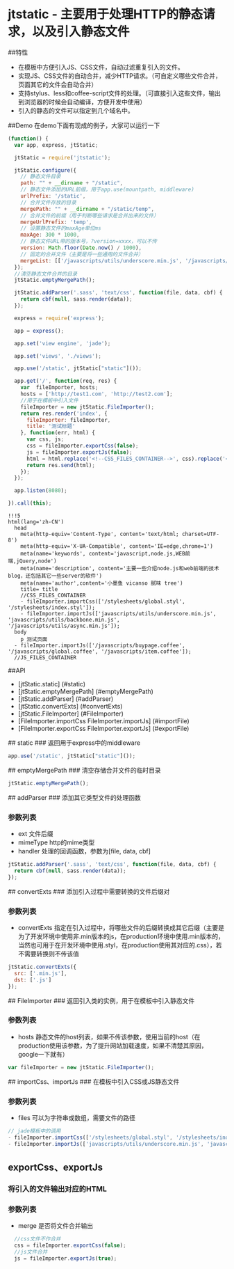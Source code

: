 # jtstatic - 主要用于处理HTTP的静态请求，以及引入静态文件

##特性

- 在模板中方便引入JS、CSS文件，自动过滤重复引入的文件。
- 实现JS、CSS文件的自动合并，减少HTTP请求。（可自定义哪些文件合并，页面其它的文件会自动合并）
- 支持stylus、less和coffee-script文件的处理。（可直接引入这些文件，输出到浏览器的时候会自动编译，方便开发中使用）
- 引入的静态的文件可以指定到几个域名中。

##Demo
在demo下面有现成的例子，大家可以运行一下
```js
(function() {
  var app, express, jtStatic;

  jtStatic = require('jtstatic');

  jtStatic.configure({
    // 静态文件目录
    path: "" + __dirname + "/static",
    // 静态文件添加的URL前缀，用于app.use(mountpath, middleware)
    urlPrefix: '/static',
    // 合并文件存放的目录
    mergePath: "" + __dirname + "/static/temp",
    // 合并文件的前缀（用于判断哪些请求是合并出来的文件）
    mergeUrlPrefix: 'temp',
    // 设置静态文件的maxAge单位ms
    maxAge: 300 * 1000,
    // 静态文件URL带的版本号，?version=xxxx，可以不传
    version: Math.floor(Date.now() / 1000),
    // 固定的合并文件（主要是将一些通用的文件合并）
    mergeList: [['/javascripts/utils/underscore.min.js', '/javascripts/utils/backbone.min.js', '/javascripts/utils/async.min.js']]
  });
  //清空静态文件合并的目录
  jtStatic.emptyMergePath();

  jtStatic.addParser('.sass', 'text/css', function(file, data, cbf) {
    return cbf(null, sass.render(data));
  });

  express = require('express');

  app = express();

  app.set('view engine', 'jade');

  app.set('views', './views');

  app.use('/static', jtStatic["static"]());

  app.get('/', function(req, res) {
    var  fileImporter, hosts;
    hosts = ['http://test1.com', 'http://test2.com'];
    //用于在模板中引入文件
    fileImporter = new jtStatic.FileImporter();
    return res.render('index', {
      fileImporter: fileImporter,
      title: '测试标题'
    }, function(err, html) {
      var css, js;
      css = fileImporter.exportCss(false);
      js = fileImporter.exportJs(false);
      html = html.replace('<!--CSS_FILES_CONTAINER-->', css).replace('<!--JS_FILES_CONTAINER-->', js);
      return res.send(html);
    });
  });

  app.listen(8080);

}).call(this);
```

```jade
!!!5
html(lang='zh-CN')
  head
    meta(http-equiv='Content-Type', content='text/html; charset=UTF-8')
    meta(http-equiv='X-UA-Compatible', content='IE=edge,chrome=1')
    meta(name='keywords', content='javascript,node.js,WEB前端,jQuery,node')
    meta(name='description', content='主要一些介绍node.js和web前端的技术blog，还包括其它一些server的软件')
    meta(name='author',content='小墨鱼 vicanso 腻味 tree')
    title= title
    //CSS_FILES_CONTAINER
    - fileImporter.importCss(['/stylesheets/global.styl', '/stylesheets/index.styl']);
    - fileImporter.importJs(['javascripts/utils/underscore.min.js', 'javascripts/utils/backbone.min.js', '/javascripts/utils/async.min.js']);
  body
    p 测试页面
  - fileImporter.importJs(['/javascripts/buypage.coffee', '/javascripts/global.coffee', '/javascripts/item.coffee']);
  //JS_FILES_CONTAINER
```

##API
- [jtStatic.static] (#static)
- [jtStatic.emptyMergePath] (#emptyMergePath)
- [jtStatic.addParser] (#addParser)
- [jtStatic.convertExts] (#convertExts)
- [jtStatic.FileImporter] (#FileImporter)
- [FileImporter.importCss FileImporter.importJs] (#importFile)
- [FileImporter.exportCss FileImporter.exportJs] (#exportFile)

<a name="static" />
## static
### 返回用于express中的middleware

```js
app.use('/static', jtStatic["static"]());
```

<a name="emptyMergePath" />
## emptyMergePath
### 清空存储合并文件的临时目录

```js
jtStatic.emptyMergePath();
```

<a name="addParser" />
## addParser
### 添加其它类型文件的处理函数

### 参数列表
- ext 文件后缀
- mimeType http的mime类型
- handler 处理的回调函数，参数为[file, data, cbf]

```js
jtStatic.addParser('.sass', 'text/css', function(file, data, cbf) {
  return cbf(null, sass.render(data));
});
```
<a name="convertExts" />
## convertExts
### 添加引入过程中需要转换的文件后缀对

### 参数列表
- convertExts 指定在引入过程中，将哪些文件的后缀转换成其它后缀（主要是为了开发环境中使用非.min版本的js，在production环境中使用.min版本的，当然也可用于在开发环境中使用.styl，在production使用其对应的.css），若不需要转换则不传该值

```js
jtStatic.convertExts({
  src: ['.min.js'],
  dst: ['.js']
});
```


<a name="FileImporter" />
## FileImporter
### 返回引入类的实例，用于在模板中引入静态文件

### 参数列表
- hosts 静态文件的host列表，如果不传该参数，使用当前的host（在production使用该参数，为了提升网站加载速度，如果不清楚其原因，google一下就有）

```js
var fileImporter = new jtStatic.FileImporter();
```

<a name="importFile" />
## importCss、importJs
### 在模板中引入CSS或JS静态文件

### 参数列表
- files 可以为字符串或数组，需要文件的路径

```js
// jade模板中的调用
- fileImporter.importCss(['/stylesheets/global.styl', '/stylesheets/index.styl']);
- fileImporter.importJs(['javascripts/utils/underscore.min.js', 'javascripts/utils/backbone.min.js', '/javascripts/utils/async.min.js']);
```

<a name="exportFile" />

## exportCss、exportJs
### 将引入的文件输出对应的HTML

### 参数列表
- merge 是否将文件合并输出

```js
  //css文件不作合并
  css = fileImporter.exportCss(false);
  //js文件合并
  js = fileImporter.exportJs(true);
```


